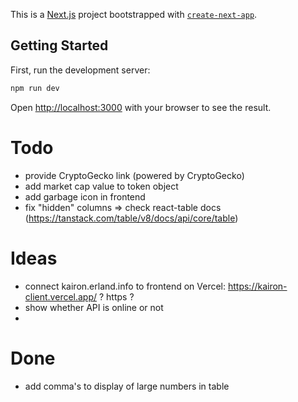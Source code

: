 This is a [Next.js](https://nextjs.org/) project bootstrapped with [`create-next-app`](https://github.com/vercel/next.js/tree/canary/packages/create-next-app).

## Getting Started

First, run the development server:

```bash
npm run dev
```

Open [http://localhost:3000](http://localhost:3000) with your browser to see the result.


# Todo
- provide CryptoGecko link (powered by CryptoGecko)
- add market cap value to token object
- add garbage icon in frontend
- fix "hidden" columns => check react-table docs (https://tanstack.com/table/v8/docs/api/core/table)

# Ideas
- connect kairon.erland.info to frontend on Vercel: https://kairon-client.vercel.app/ ? https ?
- show whether API is online or not
- 

# Done
- add comma's to display of large numbers in table

